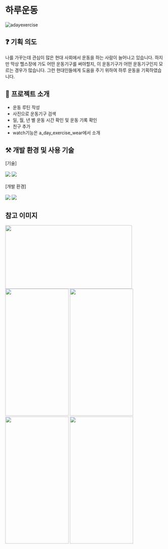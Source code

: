 # 하루운동
![adayexercise](https://github.com/user-attachments/assets/8bd34c9f-6479-48c4-acb1-0e2cd1c1052a)

## ❓ 기획 의도
나를 가꾸는데 관심이 많은 현대 사회에서 운동을 하는 사람이 늘어나고 있습니다.
하지만 막상 헬스장에 가도 어떤 운동기구를 써야할지, 이 운동기구가 어떤 운동기구인지 모르는 경우가 많습니다.
그런 현대인들에게 도움을 주기 위하여 하루 운동을 기획하였습니다.

## 📌 프로젝트 소개
- 운동 루틴 작성
- 사진으로 운동기구 검색
- 일, 월, 년 별 운동 시간 확인 및 운동 기록 확인
- 친구 추가
- watch기능은 a_day_exercise_wear에서 소개

## ⚒️ 개발 환경 및 사용 기술
[기술]
<br><br>
<img src="https://img.shields.io/badge/kotlin-7F52FF?style=for-the-badge&logo=kotlin&logoColor=white">
<img src="https://img.shields.io/badge/json-000000?style=for-the-badge&logo=json&logoColor=white">
<br><br>
[개발 환경]
<br><br>
<img src="https://img.shields.io/badge/androidstudio-3DDC84?style=for-the-badge&logo=androidstudio&logoColor=white">
<img src="https://img.shields.io/badge/firebase-FFCA28?style=for-the-badge&logo=firebase&logoColor=white">

## 참고 이미지
<img src="https://github.com/user-attachments/assets/0823d499-c940-4752-8127-f85b5ff4a711" width = "400" height = "200">
<br>
<img src="https://github.com/user-attachments/assets/d5827266-278a-4ee9-b67f-68e6a36c98c6" width = "200" height = "400">
<img src="https://github.com/user-attachments/assets/2bda8260-2ac8-46d7-9292-d980cc2f2e4d" width = "200" height = "400">
<img src="https://github.com/user-attachments/assets/0ec6c435-ef4b-4667-b656-16585fc00d2a" width = "200" height = "400">
<img src="https://github.com/user-attachments/assets/8fe61b5b-d78a-4569-b55c-6cd3fb99de70" width = "200" height = "400">
<br>
